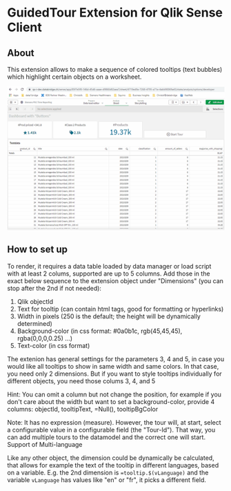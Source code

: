 # GuidedTour Extension for Qlik Sense Client

## About
This extension allows to make a sequence of colored tooltips (text bubbles) which highlight certain objects on a worksheet. 

 ![screenshot](https://github.com/ChristofSchwarz/pics/raw/master/GuidedTour.gif "Animation")


## How to set up
To render, it requires a data table loaded by data manager or load script with at least 2 colums, supported are up to 5 columns. Add those in the exact 
below sequence to the extension object under "Dimensions" (you can stop after the 2nd if not needed):

1. Qlik objectId
2. Text for tooltip (can contain html tags, good for formatting or hyperlinks)
3. Width in pixels (250 is the default; the height will be dynamically determined)
4. Background-color (in css format: #0a0b1c, rgb(45,45,45), rgba(0,0,0,0.25) ...)
5. Text-color (in css format)

The extenion has general settings for the parameters 3, 4 and 5, in case you would like all tooltips to show in same width and same colors. In that case, you need 
only 2 dimensions. But if you want to style tooltips individually for different objects, you need those colums 3, 4, and 5

Hint: You can omit a column but not change the position, for example if you don't care about the width but want to set a background-color, provide 4 columns: 
objectId, tooltipText, =Null(), tooltipBgColor

Note: It has no expression (measure). However, the tour will, at start, select a configurable value in a configurable field (the "Tour-Id"). That way, you can 
add multiple tours to the datamodel and the correct one will start. 
Support of Multi-language

Like any other object, the dimension could be dynamically be calculated, that allows for example the text of the tooltip in different languages, based on a 
variable. E.g. the 2nd dimension is `=tooltip.$(vLanguage)` and the variable `vLanguage` has values like "en" or "fr", it picks a different field.

